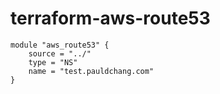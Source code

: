 # terraform-aws-route53
```
module "aws_route53" {
    source = "../"
    type = "NS"
    name = "test.pauldchang.com"
}
```